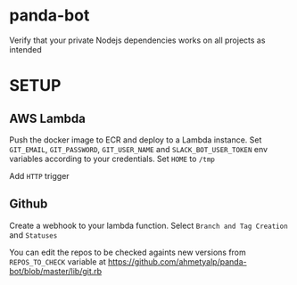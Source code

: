# panda-bot

Verify that your private Nodejs dependencies works on all projects as intended

# SETUP

## AWS Lambda

Push the docker image to ECR and deploy to a Lambda instance. Set `GIT_EMAIL`, `GIT_PASSWORD`, `GIT_USER_NAME` and `SLACK_BOT_USER_TOKEN` env variables according to your credentials. Set `HOME` to  `/tmp`

Add `HTTP` trigger

## Github

Create a webhook to your lambda function. Select `Branch and Tag Creation` and `Statuses`

You can edit the repos to be checked againts new versions from `REPOS_TO_CHECK` variable at https://github.com/ahmetyalp/panda-bot/blob/master/lib/git.rb
